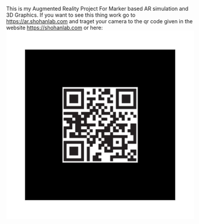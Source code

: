 This is my Augmented Reality Project For Marker based AR simulation and 3D Graphics. 
If you want to see this thing work go to https://ar.shohanlab.com and traget your camera to 
the qr code given in the website https://shohanlab.com or here:
![My Image](qr.png "Shohan'sLab")
